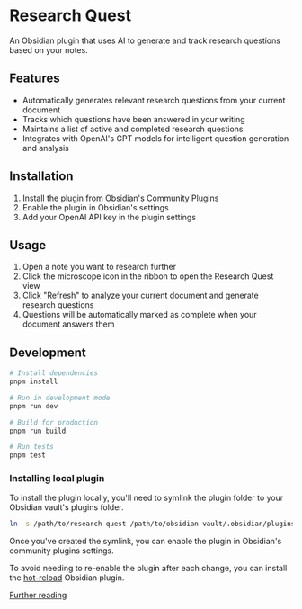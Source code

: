 # Research Quest

An Obsidian plugin that uses AI to generate and track research questions based on your notes.

## Features

- Automatically generates relevant research questions from your current document
- Tracks which questions have been answered in your writing
- Maintains a list of active and completed research questions
- Integrates with OpenAI's GPT models for intelligent question generation and analysis

## Installation

1. Install the plugin from Obsidian's Community Plugins
2. Enable the plugin in Obsidian's settings
3. Add your OpenAI API key in the plugin settings

## Usage

1. Open a note you want to research further
2. Click the microscope icon in the ribbon to open the Research Quest view
3. Click "Refresh" to analyze your current document and generate research questions
4. Questions will be automatically marked as complete when your document answers them

## Development

```bash
# Install dependencies
pnpm install

# Run in development mode
pnpm run dev

# Build for production
pnpm run build

# Run tests
pnpm test
```

### Installing local plugin

To install the plugin locally, you'll need to symlink the plugin folder to your Obsidian vault's plugins folder.

```bash
ln -s /path/to/research-quest /path/to/obsidian-vault/.obsidian/plugins/research-quest
```

Once you've created the symlink, you can enable the plugin in Obsidian's community plugins settings.

To avoid needing to re-enable the plugin after each change, you can install the [hot-reload](https://github.com/pjeby/hot-reload) Obsidian plugin.

[Further reading](https://docs.obsidian.md/Plugins/Getting+started/Build+a+plugin)
